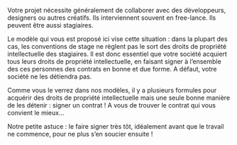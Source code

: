 Votre projet nécessite généralement de collaborer avec des développeurs, designers ou autres créatifs. Ils interviennent souvent en free-lance. Ils peuvent être aussi stagiaires.

Le modèle qui vous est proposé ici vise cette situation : dans la plupart des cas, les conventions de stage ne règlent pas le sort des droits de propriété intellectuelle des stagiaires. Il est donc essentiel que votre société acquiert tous leurs droits de propriété intellectuelle, en faisant signer à l’ensemble des ces personnes des contrats en bonne et due forme. A défaut, votre société ne les détiendra pas.

Comme vous le verrez dans nos modèles, il y a plusieurs formules pour acquérir des droits de propriété intellectuelle mais une seule bonne manière de les détenir : signer un contrat ! A vous de trouver le contrat qui vous convient le mieux…

Notre petite astuce : le faire signer très tôt, idéalement avant que le travail ne commence, pour ne plus s’en soucier ensuite !

